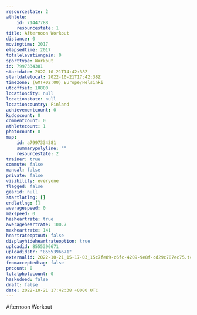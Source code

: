 ```yaml
---
resourcestate: 2
athlete:
    id: 71447788
    resourcestate: 1
title: Afternoon Workout
distance: 0
movingtime: 2017
elapsedtime: 2017
totalelevationgain: 0
sporttype: Workout
id: 7997334381
startdate: 2022-10-21T14:42:38Z
startdatelocal: 2022-10-21T17:42:38Z
timezone: (GMT+02:00) Europe/Helsinki
utcoffset: 10800
locationcity: null
locationstate: null
locationcountry: Finland
achievementcount: 0
kudoscount: 0
commentcount: 0
athletecount: 1
photocount: 0
map:
    id: a7997334381
    summarypolyline: ""
    resourcestate: 2
trainer: true
commute: false
manual: false
private: false
visibility: everyone
flagged: false
gearid: null
startlatlng: []
endlatlng: []
averagespeed: 0
maxspeed: 0
hasheartrate: true
averageheartrate: 100.7
maxheartrate: 141
heartrateoptout: false
displayhideheartrateoption: true
uploadid: 8555396671
uploadidstr: "8555396671"
externalid: 2022-10-21_15-17-03_15c7fe89-c6fc-4209-9e8f-cd29c787ec75.tcx
fromacceptedtag: false
prcount: 0
totalphotocount: 0
haskudoed: false
draft: false
date: 2022-10-21 17:42:38 +0000 UTC
---
```

Afternoon Workout